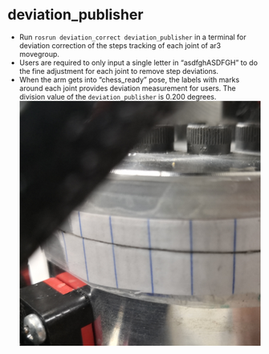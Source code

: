 # deviation_publisher
* Run `rosrun deviation_correct deviation_publisher` in a terminal for deviation correction of the steps tracking of each joint of ar3 movegroup.
* Users are required to only input a single letter in “asdfghASDFGH” to do the fine adjustment for each joint to remove step deviations. 
* When the arm gets into “chess_ready” pose, the labels with marks around each joint provides deviation measurement for users. The division value of the `deviation_publisher` is 0.200 degrees.
![img|320x271,25%](deviation_correct_label.jpg)
